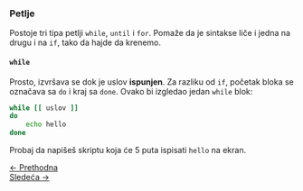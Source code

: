 <link rel="stylesheet" href="/UNIX-beginner-course/assets/css/custom.css">

### Petlje
Postoje tri tipa petlji `while`, `until` i `for`. Pomaže da je sintakse liče i jedna na drugu i na `if`, tako da hajde da krenemo.

#### `while`
Prosto, izvršava se dok je uslov **ispunjen**. Za razliku od `if`, početak bloka se označava sa `do` i kraj sa `done`. Ovako bi izgledao jedan `while` blok:

```bash
while [[ uslov ]]
do
    echo hello
done
```

Probaj da napišeš skriptu koja će 5 puta ispisati `hello` na ekran.

<div class="nav-buttons-wrapper">
  <div class="nav-left">
    <a href="6_9-if.html" class="button-nav">← Prethodna</a>
  </div>
  <div class="nav-right">
    <a href="6_11-until.html" class="button-nav">Sledeća →</a>
  </div>
</div>